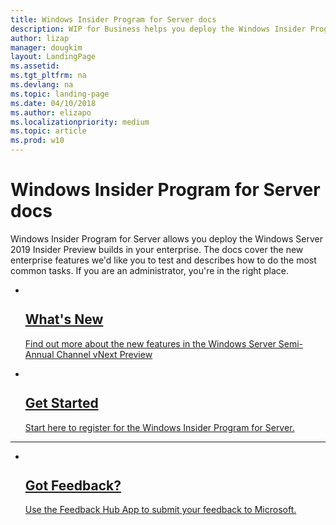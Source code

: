 ```yaml
---
title: Windows Insider Program for Server docs
description: WIP for Business helps you deploy the Windows Insider Program in your enterprise. The docs cover the new enterprise features we'd like you to test and describes how to do the most common tasks. If you are an administrator, you're in the right place. If you are interested in the Windows Insider Program for your personal computer, see Windows Insider Program docs.
author: lizap
manager: dougkim
layout: LandingPage
ms.assetid: 
ms.tgt_pltfrm: na
ms.devlang: na
ms.topic: landing-page
ms.date: 04/10/2018
ms.author: elizapo
ms.localizationpriority: medium
ms.topic: article
ms.prod: w10
---
```

# Windows Insider Program for Server docs

Windows Insider Program for Server allows you deploy the Windows Server 2019 Insider Preview builds in your enterprise. The docs cover the new enterprise features we'd like you to test and describes how to do the most common tasks. If you are an administrator, you're in the right place. 

<ul class="cardsF panelContent">
    <li>
        <a href="Whats-new-wip-at-work.md">
        <div class="cardSize">
            <div class="cardPadding">
                <div class="card">
                    <div class="cardImageOuter">
                        <div class="cardImage">
                            <img src="https://docs.microsoft.com/media/common/i_whats-new.svg" alt="" />
                        </div>
                    </div>
                    <div class="cardText">
                        <h2>What's New</h2>
                <p>Find out more about the new features in the Windows Server Semi-Annual Channel vNext Preview</p>
                    </div>
                </div>
            </div>
        </div>
        </a>
    </li>
    <li>
        <a href="https://insider.windows.com/en-us/for-business-getting-started-server/">
        <div class="cardSize">
            <div class="cardPadding">
                <div class="card">
                    <div class="cardImageOuter">
                        <div class="cardImage">
                            <img src="https://docs.microsoft.com/media/common/i_get-started.svg" alt="" />
                        </div>
                    </div>
                    <div class="cardText">
                        <h2>Get Started</h2>
                <p>Start here to register for the Windows Insider Program for Server.</p>
                    </div>
                </div>
            </div>
        </div>
        </a>
    </li>
</ul>

---

<ul class="cardsF panelContent cols cols2">
    <li>
        <a href="https://docs.microsoft.com/en-us/windows-insider/at-work/wip-4-server-feedback-hub">
        <div class="cardSize">
            <div class="cardPadding">
                <div class="card">
                    <div class="cardImageOuter">
                        <div class="cardImage">
                            <img src="https://docs.microsoft.com/media/common/i_feedback.svg" alt="" />
                        </div>
                    </div>
                    <div class="cardText">
                        <h2>Got Feedback?</h2>
                <p>Use the Feedback Hub App to submit your feedback to Microsoft.</p>
                    </div>
                </div>
            </div>
        </div>
        </a>
    </li> 
</ul>
